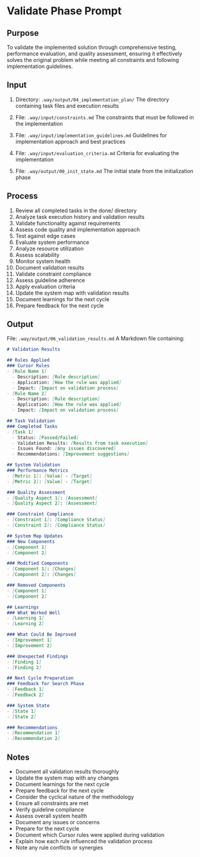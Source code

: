 # Validate Phase Prompt

## Purpose
To validate the implemented solution through comprehensive testing, performance evaluation, and quality assessment, ensuring it effectively solves the original problem while meeting all constraints and following implementation guidelines.

## Input
1. Directory: `.way/output/04_implementation_plan/`
   The directory containing task files and execution results

2. File: `.way/input/constraints.md`
   The constraints that must be followed in the implementation

3. File: `.way/input/implementation_guidelines.md`
   Guidelines for implementation approach and best practices

4. File: `.way/input/evaluation_criteria.md`
   Criteria for evaluating the implementation

5. File: `.way/output/00_init_state.md`
   The initial state from the initialization phase

## Process
1. Review all completed tasks in the done/ directory
2. Analyze task execution history and validation results
3. Validate functionality against requirements
4. Assess code quality and implementation approach
5. Test against edge cases
6. Evaluate system performance
7. Analyze resource utilization
8. Assess scalability
9. Monitor system health
10. Document validation results
11. Validate constraint compliance
12. Assess guideline adherence
13. Apply evaluation criteria
14. Update the system map with validation results
15. Document learnings for the next cycle
16. Prepare feedback for the next cycle

## Output
File: `.way/output/06_validation_results.md`
A Markdown file containing:
```markdown
# Validation Results

## Rules Applied
### Cursor Rules
- [Rule Name 1]
  - Description: [Rule description]
  - Application: [How the rule was applied]
  - Impact: [Impact on validation process]
- [Rule Name 2]
  - Description: [Rule description]
  - Application: [How the rule was applied]
  - Impact: [Impact on validation process]

## Task Validation
### Completed Tasks
- [Task 1]
  - Status: [Passed/Failed]
  - Validation Results: [Results from task execution]
  - Issues Found: [Any issues discovered]
  - Recommendations: [Improvement suggestions]

## System Validation
### Performance Metrics
- [Metric 1]: [Value] - [Target]
- [Metric 2]: [Value] - [Target]

### Quality Assessment
- [Quality Aspect 1]: [Assessment]
- [Quality Aspect 2]: [Assessment]

### Constraint Compliance
- [Constraint 1]: [Compliance Status]
- [Constraint 2]: [Compliance Status]

## System Map Updates
### New Components
- [Component 1]
- [Component 2]

### Modified Components
- [Component 1]: [Changes]
- [Component 2]: [Changes]

### Removed Components
- [Component 1]
- [Component 2]

## Learnings
### What Worked Well
- [Learning 1]
- [Learning 2]

### What Could Be Improved
- [Improvement 1]
- [Improvement 2]

### Unexpected Findings
- [Finding 1]
- [Finding 2]

## Next Cycle Preparation
### Feedback for Search Phase
- [Feedback 1]
- [Feedback 2]

### System State
- [State 1]
- [State 2]

### Recommendations
- [Recommendation 1]
- [Recommendation 2]
```

## Notes
- Document all validation results thoroughly
- Update the system map with any changes
- Document learnings for the next cycle
- Prepare feedback for the next cycle
- Consider the cyclical nature of the methodology
- Ensure all constraints are met
- Verify guideline compliance
- Assess overall system health
- Document any issues or concerns
- Prepare for the next cycle
- Document which Cursor rules were applied during validation
- Explain how each rule influenced the validation process
- Note any rule conflicts or synergies 
